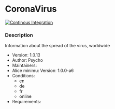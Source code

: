 # CoronaVirus

[![Continous Integration](https://gitlab.com/project-alice-assistant/skills/skill_CoronaVirus/badges/master/pipeline.svg)](https://gitlab.com/project-alice-assistant/skills/skill_GarageDoorControl/pipelines/latest)

### Description
Information about the spread of the virus, worldwide

- Version: 1.0.13
- Author: Psycho
- Maintainers:
- Alice minimu: Version: 1.0.0-a6
- Conditions:
  - en
  - de
  - fr
  - online
- Requirements:

